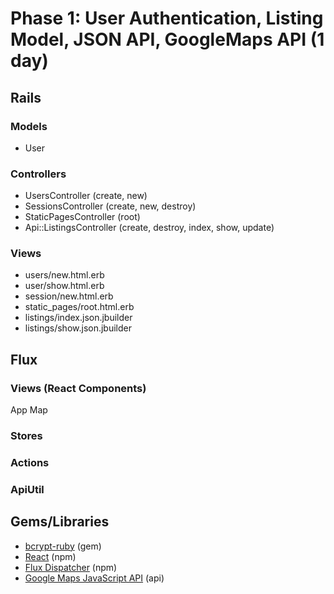 # Phase 1: User Authentication, Listing Model, JSON API, GoogleMaps API  (1 day)

## Rails
### Models
* User

### Controllers
* UsersController (create, new)
* SessionsController (create, new, destroy)
* StaticPagesController (root)
* Api::ListingsController (create, destroy, index, show, update)

### Views
* users/new.html.erb
* user/show.html.erb
* session/new.html.erb
* static_pages/root.html.erb
* listings/index.json.jbuilder
* listings/show.json.jbuilder

## Flux
### Views (React Components)
App
Map

### Stores

### Actions

### ApiUtil

## Gems/Libraries
* [bcrypt-ruby][bcrypt] (gem)
* [React][react] (npm)
* [Flux Dispatcher][dispatcher] (npm)
* [Google Maps JavaScript API][googleMaps] (api)

[bcrypt]: https://github.com/codahale/bcrypt-ruby
[react]: https://facebook.github.io/react/
[dispatcher]: https://facebook.github.io/flux/docs/dispatcher.html
[googleMaps]: https://developers.google.com/maps/documentation/javascript/
